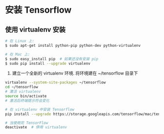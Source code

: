 # 安装 Tensorflow

## 使用 virtualenv 安装
```bash
# 在 Linux 上:
$ sudo apt-get install python-pip python-dev python-virtualenv

# 在 Mac 上:
$ sudo easy_install pip  # 如果还没有安装 pip
$ sudo pip install --upgrade virtualenv
```
1. 建立一个全新的 virtualenv 环境. 将环境建在 ~/tensorflow 目录下
```bash
virtualenv --system-site-packages ~/tensorflow
cd ~/tensorflow
# 激活 virtualenv
source bin/activate
# 激活后终端提示符会变化

# 在 virtualenv 中安装 Tensorflow
pip install --upgrade https://storage.googleapis.com/tensorflow/mac/tensorflow-0.6.0-py2-none-any.whl

# 当使用完 TensorFlow
deactivate  # 停用 virtualenv
```